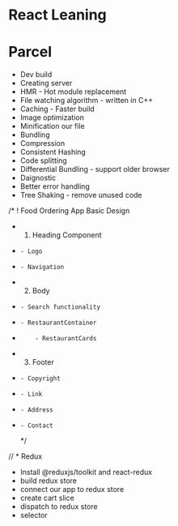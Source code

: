 # React Leaning

# Parcel

- Dev build
- Creating server
- HMR - Hot module replacement
- File watching algorithm - written in C++
- Caching - Faster build
- Image optimization
- Minification our file
- Bundling
- Compression
- Consistent Hashing
- Code splitting
- Differential Bundling - support older browser
- Daignostic
- Better error handling
- Tree Shaking - remove unused code

/\*
! Food Ordering App Basic Design

- 1. Heading Component
-     - Logo
-     - Navigation
- 2. Body
-     - Search functionality
-     - RestaurantContainer
-         - RestaurantCards
- 3. Footer
-     - Copyright
-     - Link
-     - Address
-     - Contact
  \*/

// \* Redux

- Install @reduxjs/toolkit and react-redux
- build redux store
- connect our app to redux store
- create cart slice
- dispatch to redux store
- selector

